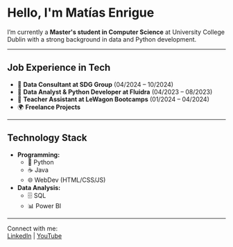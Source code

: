 # Hello, I'm Matías Enrigue

I’m currently a **Master's student in Computer Science** at University College Dublin with a strong background in data and Python development.

---

## Job Experience in Tech

- 💼 **Data Consultant at SDG Group** (04/2024 – 10/2024)  
- 💼 **Data Analyst & Python Developer at Fluidra** (04/2023 – 08/2023)  
- 💼 **Teacher Assistant at LeWagon Bootcamps** (01/2024 – 04/2024)  
- 🌍 **Freelance Projects**  

---

## Technology Stack

- **Programming:**
  - 🐍 Python
  - ☕️ Java
  - 🌐 WebDev (HTML/CSS/JS)
- **Data Analysis:**
  - 🗄 SQL
  - 📊 Power BI

---

Connect with me:  
[LinkedIn](https://www.linkedin.com/in/matiasenrigue/) | [YouTube](https://www.youtube.com/@matiasenrigue)
